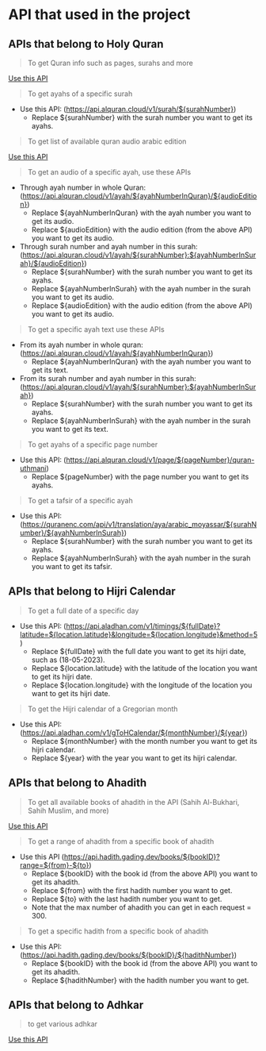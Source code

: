 # API that used in the project

## APIs that belong to Holy Quran

> To get Quran info such as pages, surahs and more

[Use this API](https://api.alquran.cloud/v1/meta)

> To get ayahs of a specific surah

- Use this API: (<https://api.alquran.cloud/v1/surah/${surahNumber}>)
  - Replace ${surahNumber} with the surah number you want to get its ayahs.

> To get list of available quran audio arabic edition

[Use this API](https://api.alquran.cloud/v1/edition?format=audio&language=ar&type=versebyverse)

> To get an audio of a specific ayah, use these APIs

- Through ayah number in whole Quran: (<https://api.alquran.cloud/v1/ayah/${ayahNumberInQuran}/${audioEdition}>)
  - Replace ${ayahNumberInQuran} with the ayah number you want to get its audio.
  - Replace ${audioEdition} with the audio edition (from the above API) you want to get its audio.
- Through surah number and ayah number in this surah: (<https://api.alquran.cloud/v1/ayah/${surahNumber}:${ayahNumberInSurah}/${audioEdition}>)
  - Replace ${surahNumber} with the surah number you want to get its ayahs.
  - Replace ${ayahNumberInSurah} with the ayah number in the surah you want to get its audio.
  - Replace ${audioEdition} with the audio edition (from the above API) you want to get its audio.

> To get a specific ayah text use these APIs

- From its ayah number in whole quran: (<https://api.alquran.cloud/v1/ayah/${ayahNumberInQuran}>)
  - Replace ${ayahNumberInQuran} with the ayah number you want to get its text.
- From its surah number and ayah number in this surah: (<https://api.alquran.cloud/v1/ayah/${surahNumber}:${ayahNumberInSurah}>)
  - Replace ${surahNumber} with the surah number you want to get its ayahs.
  - Replace ${ayahNumberInSurah} with the ayah number in the surah you want to get its text.

> To get ayahs of a specific page number

- Use this API: (<https://api.alquran.cloud/v1/page/${pageNumber}/quran-uthmani>)
  - Replace ${pageNumber} with the page number you want to get its ayahs.

> To get a tafsir of a specific ayah

- Use this API: (<https://quranenc.com/api/v1/translation/aya/arabic_moyassar/${surahNumber}/${ayahNumberInSurah}>)
  - Replace ${surahNumber} with the surah number you want to get its ayahs.
  - Replace ${ayahNumberInSurah} with the ayah number in the surah you want to get its tafsir.

## APIs that belong to Hijri Calendar
>
> To get a full date of a specific day

- Use this API: (<https://api.aladhan.com/v1/timings/${fullDate}?latitude=${location.latitude}&longitude=${location.longitude}&method=5>)
  - Replace ${fullDate} with the full date you want to get its hijri date, such as (18-05-2023).
  - Replace ${location.latitude} with the latitude of the location you want to get its hijri date.
  - Replace ${location.longitude} with the longitude of the location you want to get its hijri date.

> To get the Hijri calendar of a Gregorian month

- Use this API: (<https://api.aladhan.com/v1/gToHCalendar/${monthNumber}/${year}>)
  - Replace ${monthNumber} with the month number you want to get its hijri calendar.
  - Replace ${year} with the year you want to get its hijri calendar.

## APIs that belong to Ahadith

> To get all available books of ahadith in the API (Sahih Al-Bukhari, Sahih Muslim, and more)

[Use this API](https://api.hadith.gading.dev/books)

> To get a range of ahadith from a specific book of ahadith

- Use this API (<https://api.hadith.gading.dev/books/${bookID}?range=${from}-${to}>)
  - Replace ${bookID} with the book id (from the above API) you want to get its ahadith.
  - Replace ${from} with the first hadith number you want to get.
  - Replace ${to} with the last hadith number you want to get.
  - Note that the max number of ahadith you can get in each request = 300.

> To get a specific hadith from a specific book of ahadith

- Use this API: (<https://api.hadith.gading.dev/books/${bookID}/${hadithNumber}>)
  - Replace ${bookID} with the book id (from the above API) you want to get its ahadith.
  - Replace ${hadithNumber} with the hadith number you want to get.

## APIs that belong to Adhkar

> to get various adhkar

[Use this API](https://raw.githubusercontent.com/nawafalqari/azkar-api/56df51279ab6eb86dc2f6202c7de26c8948331c1/azkar.json)